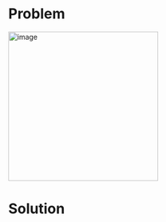 # Problem

<img width="300" alt="image" src="https://github.com/user-attachments/assets/57b59ebe-443b-43ef-b185-d95639d5e503" />

# Solution

